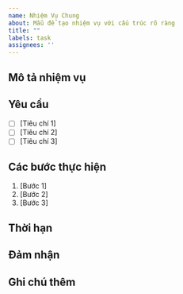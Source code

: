 ```yaml
---
name: Nhiệm Vụ Chung
about: Mẫu để tạo nhiệm vụ với cấu trúc rõ ràng
title: ""
labels: task
assignees: ''
---
```


## Mô tả nhiệm vụ
<!-- Viết mô tả ngắn gọn và chi tiết về nhiệm vụ -->

## Yêu cầu
- [ ] [Tiêu chí 1]
- [ ] [Tiêu chí 2]
- [ ] [Tiêu chí 3]

## Các bước thực hiện
1. [Bước 1]
2. [Bước 2]
3. [Bước 3]

## Thời hạn
<!-- Đặt ngày cụ thể, ví dụ: 20/10/2023 -->

## Đảm nhận

## Ghi chú thêm
<!-- Thêm thông tin bổ sung nếu cần -->